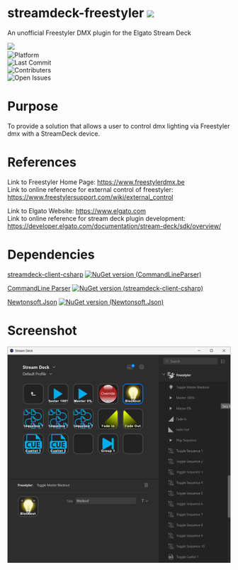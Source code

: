 # streamdeck-freestyler ![](https://www.freestylersupport.com/wiki/_media/fs_logo.gif)
An unofficial Freestyler DMX plugin for the Elgato Stream Deck

![](https://img.shields.io/static/v1?label=&message=Unofficial&color=red&style=plastic)</br>
![Platform](https://img.shields.io/badge/platform-Windows-lightgrey?style=plastic)</br>
![Last Commit](https://img.shields.io/github/last-commit/jwileyfl/streamdeck-freestyler?style=plastic)</br>
![Contributers](https://img.shields.io/github/contributors/jwileyfl/streamdeck-freestyler?style=plastic)</br>
![Open Issues](https://img.shields.io/github/issues-raw/jwileyfl/streamdeck-freestyler?style=plastic)

# Purpose
To provide a solution that allows a user to control dmx lighting via Freestyler dmx with a StreamDeck device.

# References
Link to Freestyler Home Page: https://www.freestylerdmx.be</br>
Link to online reference for external control of freestyler: https://www.freestylersupport.com/wiki/external_control

Link to Elgato Website: https://www.elgato.com</br>
Link to online reference for stream deck plugin development: https://developer.elgato.com/documentation/stream-deck/sdk/overview/

# Dependencies

[streamdeck-client-csharp](https://github.com/TyrenDe/streamdeck-client-csharp)
[![NuGet version (CommandLineParser)](https://img.shields.io/nuget/v/CommandLineParser.svg?style=plastic-square)](https://www.nuget.org/packages/CommandLineParser)

[CommandLine Parser](https://github.com/commandlineparser/commandline)
[![NuGet version (streamdeck-client-csharp)](https://img.shields.io/nuget/v/streamdeck-client-csharp.svg?style=plastic-square)](https://www.nuget.org/packages/streamdeck-client-csharp)

[Newtonsoft.Json](https://github.com/JamesNK/Newtonsoft.Json)
[![NuGet version (Newtonsoft.Json)](https://img.shields.io/nuget/v/Newtonsoft.Json.svg?style=plastic-square)](https://www.nuget.org/packages/Newtonsoft.Json)

# Screenshot
![StreamDeck Screenshot](https://github.com/jwileyfl/streamdeck-freestyler/blob/main/StreamDeckScreenshot.png?raw=true)
